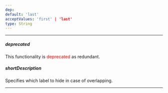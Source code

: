 ```yaml
---
dep: 
default: 'last'
acceptValues: 'first' | 'last'
type: String
---
```

---
##### deprecated
This functionality is <span style="color:red">deprecated</span> as redundant.

##### shortDescription
Specifies which label to hide in case of overlapping.

---

